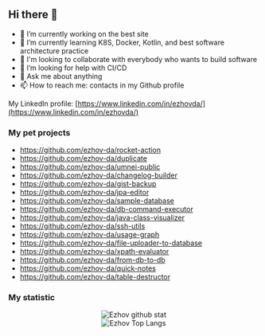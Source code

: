 ## Hi there 👋

- 🔭 I’m currently working on the best site
- 🌱 I’m currently learning K8S, Docker, Kotlin, and best software architecture practice 
- 👯 I'm looking to collaborate with everybody who wants to build software
- 🤔 I’m looking for help with CI/CD
- 💬 Ask me about anything
- 📫 How to reach me: contacts in my Github profile

My LinkedIn profile: [https://www.linkedin.com/in/ezhovda/](https://www.linkedin.com/in/ezhovda/)

### My pet projects
- https://github.com/ezhov-da/rocket-action
- https://github.com/ezhov-da/duplicate
- https://github.com/ezhov-da/umnei-public
- https://github.com/ezhov-da/changelog-builder
- https://github.com/ezhov-da/gist-backup
- https://github.com/ezhov-da/jpa-editor
- https://github.com/ezhov-da/sample-database
- https://github.com/ezhov-da/db-command-executor
- https://github.com/ezhov-da/java-class-visualizer
- https://github.com/ezhov-da/ssh-utils
- https://github.com/ezhov-da/usage-graph
- https://github.com/ezhov-da/file-uploader-to-database
- https://github.com/ezhov-da/xpath-evaluator
- https://github.com/ezhov-da/from-db-to-db
- https://github.com/ezhov-da/quick-notes
- https://github.com/ezhov-da/table-destructor

### My statistic
<div align="center">
    <div>
        <a>
            <img alt="Ezhov github stat"
                 src="https://github-readme-stats.vercel.app/api?username=ezhov-da&count_private=true&show_icons=true&theme=dark&include_all_commits=true"/>
        </a>
    </div>
    <div>
        <a>
            <img alt="Ezhov Top Langs"
                 src="https://github-readme-stats.vercel.app/api/top-langs/?username=ezhov-da&layout=compact&theme=dark&exclude_repo=NewSantoline"/>
        </a>
    </div>
</div>
